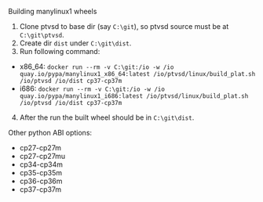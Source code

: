 Building manylinux1 wheels

1. Clone ptvsd to base dir (say `C:\git`), so ptvsd source must be at `C:\git\ptvsd`.
2. Create dir `dist` under `C:\git\dist`.
3. Run following command:
* x86_64: `docker run --rm -v C:\git:/io -w /io quay.io/pypa/manylinux1_x86_64:latest /io/ptvsd/linux/build_plat.sh /io/ptvsd /io/dist cp37-cp37m`
* i686: `docker run --rm -v C:\git:/io -w /io quay.io/pypa/manylinux1_i686:latest /io/ptvsd/linux/build_plat.sh /io/ptvsd /io/dist cp37-cp37m`
4. After the run the built wheel should be in `C:\git\dist`. 

Other python ABI options:
* cp27-cp27m
* cp27-cp27mu
* cp34-cp34m
* cp35-cp35m
* cp36-cp36m
* cp37-cp37m